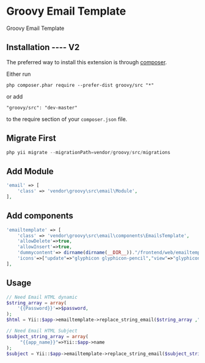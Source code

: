 Groovy Email Template
=====================
Groovy Email Template

Installation ---- V2
------------

The preferred way to install this extension is through [composer](http://getcomposer.org/download/).

Either run

```
php composer.phar require --prefer-dist groovy/src "*"
```

or add

```
"groovy/src": "dev-master"
```

to the require section of your `composer.json` file.

Migrate First 
-----
```php 
php yii migrate --migrationPath=vendor/groovy/src/migrations
```

Add Module
----------------------------
```php
'email' => [
    'class' => 'vendor\groovy\src\email\Module',
],

```

Add components
----------------------------
```php
'emailtemplate' => [
    'class' => 'vendor\groovy\src\email\components\EmailsTemplate',
    'allowDelete'=>true,
    'allowInsert'=>true,
    'dummycontent'=> dirname(dirname(__DIR__))."/frontend/web/emailtemplate/dummy.html",
    'icons'=>["update"=>"glyphicon glyphicon-pencil","view"=>"glyphicon glyphicon-eye-open","delete"=>"glyphicon glyphicon-trash"],
],
```


Usage
-----

```php
// Need Email HTML dynamic
$string_array = array(
    '{{Password}}'=>$password,
);
$html = Yii::$app->emailtemplate->replace_string_email($string_array ,"welcome_email"); // $string_array = Array Of String welcome_email = Email Slug

// Need Email HTML Subject
$subject_string_array = array(
     "{{app_name}}"=>Yii::$app->name
);
$subject = Yii::$app->emailtemplate->replace_string_email($subject_string_array ,"welcome_email","subject");// $string_array = Array Of String welcome_mail = Email Slug and subject

```
